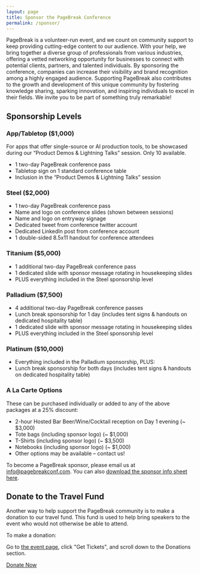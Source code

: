 ```yaml
---
layout: page
title: Sponsor the PageBreak Conference
permalink: /sponsor/
---
```


PageBreak is a volunteer-run event, and we count on community support to keep providing cutting-edge content to our audience. With your help, we bring together a diverse group of professionals from various industries, offering a vetted networking opportunity for businesses to connect with potential clients, partners, and talented individuals. By sponsoring the conference, companies can increase their visibility and brand recognition among a highly engaged audience. Supporting PageBreak also contributes to the growth and development of this unique community by fostering knowledge sharing, sparking innovation, and inspiring individuals to excel in their fields. We invite you to be part of something truly remarkable!

## Sponsorship Levels

### App/Tabletop ($1,000) 

For apps that offer single-source or AI production tools, to be showcased during our “Product Demos & Lightning Talks” session. Only 10 available.

* 1 two-day PageBreak conference pass
* Tabletop sign on 1 standard conference table
* Inclusion in the “Product Demos & Lightning Talks” session

### Steel ($2,000)

* 1 two-day PageBreak conference pass
* Name and logo on conference slides (shown between sessions)
* Name and logo on entryway signage
* Dedicated tweet from conference twitter account
* Dedicated LinkedIn post from conference account
* 1 double-sided 8.5x11 handout for conference attendees

### Titanium ($5,000)

* 1 additional two-day PageBreak conference pass
* 1 dedicated slide with sponsor message rotating in housekeeping slides
* PLUS everything included in the Steel sponsorship level

### Palladium ($7,500)

* 4 additional two-day PageBreak conference passes
* Lunch break sponsorship for 1 day (includes tent signs & handouts on dedicated hospitality table)
* 1 dedicated slide with sponsor message rotating in housekeeping slides
* PLUS everything included in the Steel sponsorship level

### Platinum ($10,000)

* Everything included in the Palladium sponsorship, PLUS:
* Lunch break sponsorship for both days (includes tent signs & handouts on dedicated hospitality table)

### A La Carte Options

These can be purchased individually or added to any of the above packages at a 25% discount:

* 2-hour Hosted Bar Beer/Wine/Cocktail reception on Day 1 evening (~ $3,000)
* Tote bags (including sponsor logo) (~ $1,000)
* T-Shirts (including sponsor logo) (~ $3,500)
* Notebooks (including sponsor logo) (~ $1,000) 
* Other options may be available – contact us! 

To become a PageBreak sponsor, please email us at [info@pagebreakconf.com](mailto:info@pagebreakconf.com). You can also [download the sponsor info sheet here](https://drive.google.com/file/d/1SpHsB0DFDMxMlIiBfifTNzvISK7LUfyj/view?usp=sharing).

## Donate to the Travel Fund

Another way to help support the PageBreak community is to make a donation to our travel fund. This fund is used to help bring speakers to the event who would not otherwise be able to attend.

To make a donation:

Go to [the event page](https://www.eventbrite.com/e/pagebreak-conference-2023-tickets-636165045777?aff=oddtdtcreator), click "Get Tickets", and scroll down to the Donations section.

<p class="button"><a href="https://www.eventbrite.com/e/pagebreak-conference-2023-tickets-636165045777?aff=oddtdtcreator" class="button">Donate Now</a></p>
